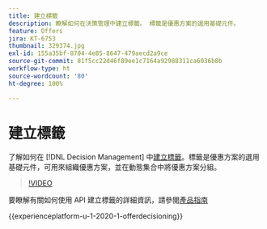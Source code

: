 ```yaml
---
title: 建立標籤
description: 瞭解如何在決策管理中建立標籤。 標籤是優惠方案的選用基礎元件。
feature: Offers
jira: KT-6753
thumbnail: 329374.jpg
exl-id: 155a35bf-8704-4e85-8647-479aecd2a9ce
source-git-commit: 81f5cc22d46f89ee1c7164a92988311ca6036b8b
workflow-type: ht
source-wordcount: '80'
ht-degree: 100%

---
```


# 建立標籤

了解如何在 [!DNL Decision Management] 中[建立標籤](https://experienceleague.adobe.com/docs/journey-optimizer/using/offer-decisioniong/create-components/creating-tags.html?lang=zh-Hant)。標籤是優惠方案的選用基礎元件，可用來組織優惠方案，並在動態集合中將優惠方案分組。

>[!VIDEO](https://video.tv.adobe.com/v/329374?quality=12&learn=on)

要瞭解有關如何使用 API 建立標籤的詳細資訊，請參閱[產品指南](https://experienceleague.adobe.com/docs/journey-optimizer/using/offer-decisioniong/api-reference/offers-api/tags/create.html?lang=zh-Hant)

{{experienceplatform-u-1-2020-1-offerdecisioning}}
